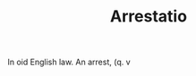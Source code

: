 ---
title: Arrestatio
letter: A
permalink: "/definitions/bld-arrestatio.html"
body: In oid English law. An arrest, (q. v
published_at: '2018-07-07'
source: Black's Law Dictionary 2nd Ed (1910)
layout: post
---